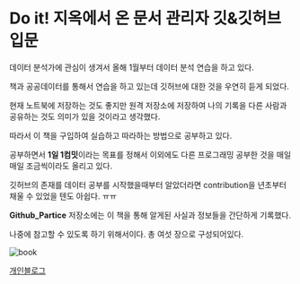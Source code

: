 # Do it! 지옥에서 온 문서 관리자 깃&깃허브 입문

데이터 분석가에 관심이 생겨서 올해 1월부터 데이터 분석 연습을 하고 있다.

책과 공공데이터를 통해서 연습을 하고 있는데 깃허브에 대한 것을 우연히 듣게 되었다.

현재 노트북에 저장하는 것도 좋지만 원격 저장소에 저장하여 나의 기록을 다른 사람과 공유하는 것도 의미가 있을 것이라고 생각했다.

따라서 이 책을 구입하여 실습하고 따라하는 방법으로 공부하고 있다.

공부하면서 **1일 1컴밋**이라는 목표를 정해서 이외에도 다른 프로그래밍 공부한 것을 매일매일 조금씩이라도 올리고 있다.

깃허브의 존재를 데이터 공부를 시작했을때부터 알았더라면 contribution을 년초부터 채울 수 있었을 텐도 아쉽다. ㅠㅠ


**Github_Partice** 저장소에는 이 책을 통해 알게된 사실과 정보들을 간단하게 기록했다.

나중에 참고할 수 있도록 하기 위해서이다. 총 여섯 장으로 구성되어있다.

![book](./images/book.jpg)

[개인블로그](https://park-young-bin.github.io/, "깃허브 블로그")

